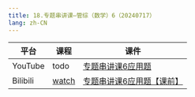 ```yaml
---
title: 18.专题串讲课—管综（数学）6（20240717）
lang: zh-CN
---
```


| 平台       | 课程                                                                                                                                    | 课件                                                                                                                                                                                                      |
|----------|---------------------------------------------------------------------------------------------------------------------------------------|---------------------------------------------------------------------------------------------------------------------------------------------------------------------------------------------------------|
| YouTube  | todo                                                                                                                                  | [专题串讲课6应用题](../../public/math/%E6%95%B0%E5%AD%A6-%E6%AD%A3%E5%BC%8F%E8%AF%BE/pdf/%E4%B8%93%E9%A2%98%E4%B8%B2%E8%AE%B2%E8%AF%BE6%E5%BA%94%E7%94%A8%E9%A2%98.pdf)                                         |
| Bilibili | [watch](https://www.bilibili.com/video/BV1dpkTYbEiS?spm_id_from=333.788.videopod.sections&vd_source=752f1f454ebffd32e5dbe02742c48dab) | [专题串讲课6应用题【课前】](../../public/math/%E6%95%B0%E5%AD%A6-%E6%AD%A3%E5%BC%8F%E8%AF%BE/pdf/%E4%B8%93%E9%A2%98%E4%B8%B2%E8%AE%B2%E8%AF%BE6%E5%BA%94%E7%94%A8%E9%A2%98%E3%80%90%E8%AF%BE%E5%89%8D%E3%80%91.pdf) |


